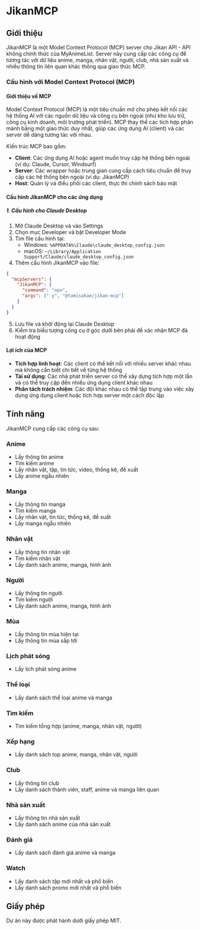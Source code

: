 # JikanMCP

## Giới thiệu

JikanMCP là một Model Context Protocol (MCP) server cho Jikan API - API không chính thức của MyAnimeList. Server này cung cấp các công cụ để tương tác với dữ liệu anime, manga, nhân vật, người, club, nhà sản xuất và nhiều thông tin liên quan khác thông qua giao thức MCP.

### Cấu hình với Model Context Protocol (MCP)

#### Giới thiệu về MCP

Model Context Protocol (MCP) là một tiêu chuẩn mở cho phép kết nối các hệ thống AI với các nguồn dữ liệu và công cụ bên ngoài (như kho lưu trữ, công cụ kinh doanh, môi trường phát triển). MCP thay thế các tích hợp phân mảnh bằng một giao thức duy nhất, giúp các ứng dụng AI (client) và các server dễ dàng tương tác với nhau.

Kiến trúc MCP bao gồm:

- **Client**: Các ứng dụng AI hoặc agent muốn truy cập hệ thống bên ngoài (ví dụ: Claude, Cursor, Windsurf)
- **Server**: Các wrapper hoặc trung gian cung cấp cách tiêu chuẩn để truy cập các hệ thống bên ngoài (ví dụ: JikanMCP)
- **Host**: Quản lý và điều phối các client, thực thi chính sách bảo mật

#### Cấu hình JikanMCP cho các ứng dụng

##### 1. Cấu hình cho Claude Desktop

1. Mở Claude Desktop và vào Settings
2. Chọn mục Developer và bật Developer Mode
3. Tìm file cấu hình tại:
   - Windows: `%APPDATA%\Claude\claude_desktop_config.json`
   - macOS: `~/Library/Application Support/Claude/claude_desktop_config.json`
4. Thêm cấu hình JikanMCP vào file:

```json
{
  "mcpServers": {
    "JikanMCP": {
      "command": "npx",
      "args": ["-y", "@tomisakae/jikan-mcp"]
    }
  }
}
```

5. Lưu file và khởi động lại Claude Desktop
6. Kiểm tra biểu tượng công cụ ở góc dưới bên phải để xác nhận MCP đã hoạt động

#### Lợi ích của MCP

- **Tích hợp linh hoạt**: Các client có thể kết nối với nhiều server khác nhau mà không cần biết chi tiết về từng hệ thống
- **Tái sử dụng**: Các nhà phát triển server có thể xây dựng tích hợp một lần và có thể truy cập đến nhiều ứng dụng client khác nhau
- **Phân tách trách nhiệm**: Các đội khác nhau có thể tập trung vào việc xây dựng ứng dụng client hoặc tích hợp server một cách độc lập

## Tính năng

JikanMCP cung cấp các công cụ sau:

### Anime

- Lấy thông tin anime
- Tìm kiếm anime
- Lấy nhân vật, tập, tin tức, video, thống kê, đề xuất
- Lấy anime ngẫu nhiên

### Manga

- Lấy thông tin manga
- Tìm kiếm manga
- Lấy nhân vật, tin tức, thống kê, đề xuất
- Lấy manga ngẫu nhiên

### Nhân vật

- Lấy thông tin nhân vật
- Tìm kiếm nhân vật
- Lấy danh sách anime, manga, hình ảnh

### Người

- Lấy thông tin người
- Tìm kiếm người
- Lấy danh sách anime, manga, hình ảnh

### Mùa

- Lấy thông tin mùa hiện tại
- Lấy thông tin mùa sắp tới

### Lịch phát sóng

- Lấy lịch phát sóng anime

### Thể loại

- Lấy danh sách thể loại anime và manga

### Tìm kiếm

- Tìm kiếm tổng hợp (anime, manga, nhân vật, người)

### Xếp hạng

- Lấy danh sách top anime, manga, nhân vật, người

### Club

- Lấy thông tin club
- Lấy danh sách thành viên, staff, anime và manga liên quan

### Nhà sản xuất

- Lấy thông tin nhà sản xuất
- Lấy danh sách anime của nhà sản xuất

### Đánh giá

- Lấy danh sách đánh giá anime và manga

### Watch

- Lấy danh sách tập mới nhất và phổ biến
- Lấy danh sách promo mới nhất và phổ biến

## Giấy phép

Dự án này được phát hành dưới giấy phép MIT.

